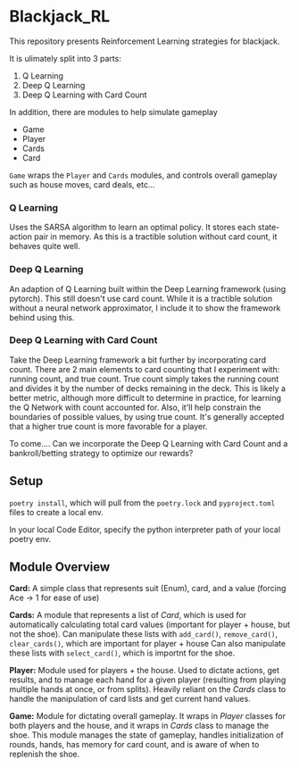 # Blackjack_RL

This repository presents Reinforcement Learning strategies for blackjack.

It is ulimately split into 3 parts:
1. Q Learning
2. Deep Q Learning
3. Deep Q Learning with Card Count

In addition, there are modules to help simulate gameplay
- Game
- Player
- Cards
- Card

`Game` wraps the `Player` and `Cards` modules, and controls overall gameplay such as house moves, card deals, etc...

### Q Learning
Uses the SARSA algorithm to learn an optimal policy. It stores each state-action pair in memory. As this is a tractible solution without card count, it behaves quite well.

### Deep Q Learning
An adaption of Q Learning built within the Deep Learning framework (using pytorch). This still doesn't use card count. While it is a tractible solution without a neural network approximator, I include it to show the framework behind using this.

### Deep Q Learning with Card Count
Take the Deep Learning framework a bit further by incorporating card count. There are 2 main elements to card counting that I experiment with: running count, and true count. True count simply takes the running count and divides it by the number of decks remaining in the deck. This is likely a better metric, although more difficult to determine in practice, for learning the Q Network with count accounted for. Also, it'll help constrain the boundaries of possible values, by using true count. It's generally accepted that a higher true count is more favorable for a player.

To come....
Can we incorporate the Deep Q Learning with Card Count and a bankroll/betting strategy to optimize our rewards?

## Setup

`poetry install`, which will pull from the `poetry.lock` and `pyproject.toml` files to create a local env.

In your local Code Editor, specify the python interpreter path of your local poetry env.

## Module Overview

**Card:**
A simple class that represents suit (Enum), card, and a value (forcing Ace -> 1 for ease of use)

**Cards:**
A module that represents a list of *Card*, which is used for automatically calculating total card values (important for player + house, but not the shoe).
Can manipulate these lists with `add_card()`, `remove_card()`, `clear_cards()`, which are important for player + house 
Can also manipulate these lists with `select_card()`, which is importnt for the shoe.

**Player:**
Module used for players + the house. Used to dictate actions, get results, and to manage each hand for a given player (resulting from playing multiple hands at once, or from splits).
Heavily reliant on the *Cards* class to handle the manipulation of card lists and get current hand values.

**Game:**
Module for dictating overall gameplay. It wraps in *Player* classes for both players and the house, and it wraps in *Cards* class to manage the shoe.
This module manages the state of gameplay, handles initialization of rounds, hands, has memory for card count, and is aware of when to replenish the shoe.
